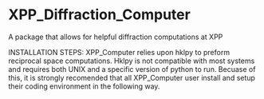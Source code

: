 # XPP_Diffraction_Computer
A package that allows for helpful diffraction computations at XPP

INSTALLATION STEPS:
XPP_Computer relies upon hklpy to preform reciprocal space computations. Hklpy is 
not compatible with most systems and requires both UNIX and a specific version of python to run.
Becuase of this, it is strongly recomended that all XPP_Computer user install and setup their
coding environment in the following way.
